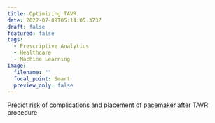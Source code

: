 ```yaml
---
title: Optimizing TAVR
date: 2022-07-09T05:14:05.373Z
draft: false
featured: false
tags:
  - Prescriptive Analytics
  - Healthcare
  - Machine Learning
image:
  filename: ""
  focal_point: Smart
  preview_only: false
---
```

Predict risk of complications and placement of pacemaker after TAVR procedure
